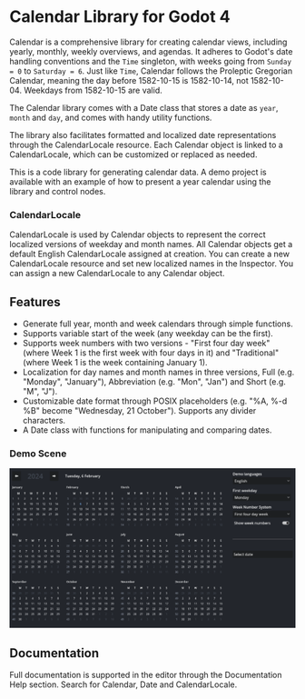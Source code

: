 # Calendar Library for Godot 4

Calendar is a comprehensive library for creating calendar views, including yearly, monthly, weekly overviews, and agendas. It adheres to Godot's date handling conventions and the `Time` singleton, with weeks going from `Sunday = 0` to `Saturday = 6`. Just like `Time`, Calendar follows the Proleptic Gregorian Calendar, meaning the day before 1582-10-15 is 1582-10-14, not 1582-10-04. Weekdays from 1582-10-15 are valid.

The Calendar library comes with a Date class that stores a date as `year`, `month` and `day`, and comes with handy utility functions.

The library also facilitates formatted and localized date representations through the CalendarLocale resource. Each Calendar object is linked to a CalendarLocale, which can be customized or replaced as needed.

This is a code library for generating calendar data. A demo project is available with an example of how to present a year calendar using the library and control nodes.


### CalendarLocale
CalendarLocale is used by Calendar objects to represent the correct localized versions of weekday and month names. All Calendar objects get a default English CalendarLocale assigned at creation. You can create a new CalendarLocale resource and set new localized names in the Inspector. You can assign a new CalendarLocale to any Calendar object.


## Features
- Generate full year, month and week calendars through simple functions.
- Supports variable start of the week (any weekday can be the first).
- Supports week numbers with two versions - "First four day week" (where Week 1 is the first week with four days in it) and "Traditional" (where Week 1 is the week containing January 1).
- Localization for day names and month names in three versions, Full (e.g. "Monday", "January"), Abbreviation (e.g. "Mon", "Jan") and Short (e.g. "M", "J").
- Customizable date format through POSIX placeholders (e.g. "%A, %-d %B" become "Wednesday, 21 October"). Supports any divider characters.
- A Date class with functions for manipulating and comparing dates.


### Demo Scene
![Calendar Library](./docs/calendar_library_screen.png)


## Documentation
Full documentation is supported in the editor through the Documentation Help section. Search for Calendar, Date and CalendarLocale.
